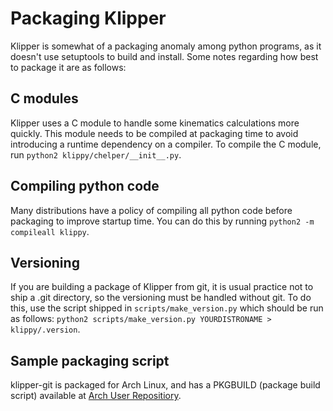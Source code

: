 # Packaging Klipper

Klipper is somewhat of a packaging anomaly among python programs, as it doesn't
use setuptools to build and install. Some notes regarding how best to package it
are as follows:

## C modules

Klipper uses a C module to handle some kinematics calculations more quickly.
This module needs to be compiled at packaging time to avoid introducing a
runtime dependency on a compiler. To compile the C module, run `python2
klippy/chelper/__init__.py`.

## Compiling python code

Many distributions have a policy of compiling all python code before packaging
to improve startup time. You can do this by running `python2 -m compileall
klippy`.

## Versioning

If you are building a package of Klipper from git, it is usual practice not to
ship a .git directory, so the versioning must be handled without git.  To do
this, use the script shipped in `scripts/make_version.py` which should be run as
follows: `python2 scripts/make_version.py YOURDISTRONAME > klippy/.version`.

## Sample packaging script

klipper-git is packaged for Arch Linux, and has a PKGBUILD (package build
script) available at [Arch User Repositiory](https://aur.archlinux.org/cgit/aur.git/tree/PKGBUILD?h=klipper-git).
